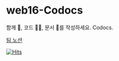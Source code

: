 # web16-Codocs
함께 🤝, 코드 👨‍💻, 문서 📝를 작성하세요. Codocs.

[팀 노션](https://5-line-poem-with-bstcp.notion.site/codocs-d5051e495a0640ebacc8cadebde4b54e)

[![Hits](https://hits.seeyoufarm.com/api/count/incr/badge.svg?url=https%3A%2F%2Fgithub.com%2Fboostcampwm-2022%2Fweb16-Codocs&count_bg=%2379C83D&title_bg=%23555555&icon=&icon_color=%23E7E7E7&title=hits&edge_flat=true)](https://hits.seeyoufarm.com)
